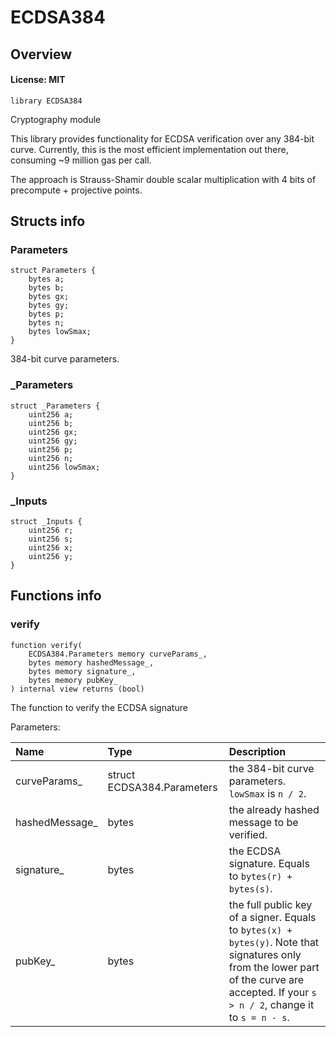 # ECDSA384

## Overview

#### License: MIT

```solidity
library ECDSA384
```

Cryptography module

This library provides functionality for ECDSA verification over any 384-bit curve. Currently,
this is the most efficient implementation out there, consuming ~9 million gas per call.

The approach is Strauss-Shamir double scalar multiplication with 4 bits of precompute + projective points.
## Structs info

### Parameters

```solidity
struct Parameters {
	bytes a;
	bytes b;
	bytes gx;
	bytes gy;
	bytes p;
	bytes n;
	bytes lowSmax;
}
```

384-bit curve parameters.
### _Parameters

```solidity
struct _Parameters {
	uint256 a;
	uint256 b;
	uint256 gx;
	uint256 gy;
	uint256 p;
	uint256 n;
	uint256 lowSmax;
}
```


### _Inputs

```solidity
struct _Inputs {
	uint256 r;
	uint256 s;
	uint256 x;
	uint256 y;
}
```


## Functions info

### verify

```solidity
function verify(
    ECDSA384.Parameters memory curveParams_,
    bytes memory hashedMessage_,
    bytes memory signature_,
    bytes memory pubKey_
) internal view returns (bool)
```

The function to verify the ECDSA signature


Parameters:

| Name           | Type                       | Description                                                                                                                                                                                |
| :------------- | :------------------------- | :----------------------------------------------------------------------------------------------------------------------------------------------------------------------------------------- |
| curveParams_   | struct ECDSA384.Parameters | the 384-bit curve parameters. `lowSmax` is `n / 2`.                                                                                                                                        |
| hashedMessage_ | bytes                      | the already hashed message to be verified.                                                                                                                                                 |
| signature_     | bytes                      | the ECDSA signature. Equals to `bytes(r) + bytes(s)`.                                                                                                                                      |
| pubKey_        | bytes                      | the full public key of a signer. Equals to `bytes(x) + bytes(y)`.  Note that signatures only from the lower part of the curve are accepted. If your `s > n / 2`, change it to `s = n - s`. |
